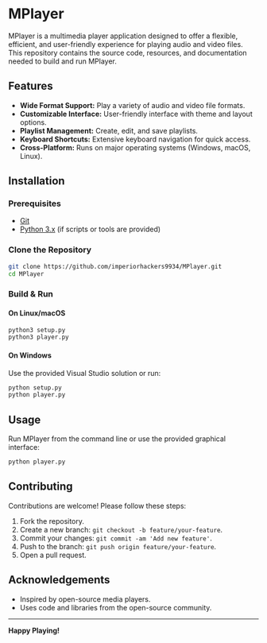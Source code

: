 # MPlayer

MPlayer is a multimedia player application designed to offer a flexible, efficient, and user-friendly experience for playing audio and video files. This repository contains the source code, resources, and documentation needed to build and run MPlayer.

## Features

- **Wide Format Support:** Play a variety of audio and video file formats.
- **Customizable Interface:** User-friendly interface with theme and layout options.
- **Playlist Management:** Create, edit, and save playlists.
- **Keyboard Shortcuts:** Extensive keyboard navigation for quick access.
- **Cross-Platform:** Runs on major operating systems (Windows, macOS, Linux).

## Installation

### Prerequisites

- [Git](https://git-scm.com/)
- [Python 3.x](https://www.python.org/) (if scripts or tools are provided)

### Clone the Repository

```bash
git clone https://github.com/imperiorhackers9934/MPlayer.git
cd MPlayer
```

### Build & Run

#### On Linux/macOS

```bash
python3 setup.py
python3 player.py
```

#### On Windows

Use the provided Visual Studio solution or run:

```cmd
python setup.py
python player.py
```

## Usage

Run MPlayer from the command line or use the provided graphical interface:

```bash
python player.py
```

## Contributing

Contributions are welcome! Please follow these steps:

1. Fork the repository.
2. Create a new branch: `git checkout -b feature/your-feature`.
3. Commit your changes: `git commit -am 'Add new feature'`.
4. Push to the branch: `git push origin feature/your-feature`.
5. Open a pull request.


## Acknowledgements

- Inspired by open-source media players.
- Uses code and libraries from the open-source community.

---

**Happy Playing!**
